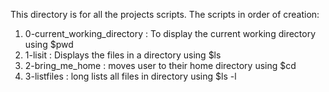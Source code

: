 This directory is for all the projects scripts.
The scripts in order of creation:
1. 0-current_working_directory : To display the current working directory using $pwd
2. 1-lisit : Displays the files in a directory using $ls
3. 2-bring_me_home : moves user to their home directory using $cd
4. 3-listfiles : long lists all files in directory using $ls -l
